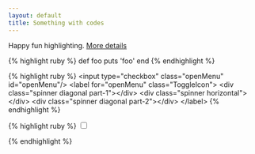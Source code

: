 ```yaml
---
layout: default
title: Something with codes
---
```


Happy fun highlighting. 
[More details](https://github.com/mojombo/jekyll/wiki/liquid-extensions)

{% highlight ruby %}
def foo
  puts 'foo'
end
{% endhighlight %}

{% highlight ruby %}
&lt;input type="checkbox" class="openMenu" id="openMenu"/&gt;
  &lt;label for="openMenu" class="ToggleIcon"&gt;
    &lt;div class="spinner diagonal part-1"&gt;&lt;/div&gt;
    &lt;div class="spinner horizontal"&gt;&lt;/div&gt;
    &lt;div class="spinner diagonal part-2"&gt;&lt;/div&gt;
&lt;/label&gt;
{% endhighlight %}

{% highlight ruby %}
<input type="checkbox" class="openMenu" id="openMenu"/>
  <label for="openMenu" class="ToggleIcon">
    <div class="spinner diagonal part-1"></div>
    <div class="spinner horizontal"></div>
    <div class="spinner diagonal part-2"></div>
</label>
{% endhighlight %}
